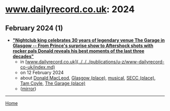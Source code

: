 # www.dailyrecord.co.uk: 2024

## February 2024 (1)

 - [**"Nightclub king celebrates 30 years of legendary venue The Garage in Glasgow -- From Prince's surprise show to Aftershock shots with rocker pals Donald reveals his best moments of the last three decades"**](https://www.dailyrecord.co.uk/news/scottish-news/nightclub-king-celebrates-30-years-32103633)
    - in [www.dailyrecord.co.uk](../../../publications/u-z/www-dailyrecord-co-uk/index.md)
    - on 12 February 2024
    - about [Donald MacLeod](../../../topics/donald-macleod/index.md), [Glasgow (place)](../../../topics/place/glasgow/index.md), [musical](../../../topics/musical/index.md), [SECC (place)](../../../topics/place/secc/index.md), [Tam Coyle](../../../topics/tam-coyle/index.md), [The Garage (place)](../../../topics/place/the-garage/index.md)
    - ([mirror](https://web.archive.org/web/*/https://www.dailyrecord.co.uk/news/scottish-news/nightclub-king-celebrates-30-years-32103633))

----

[Home](../index.md)
